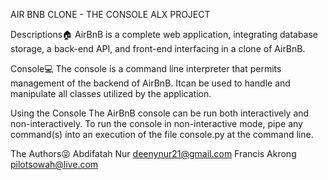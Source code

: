 AIR BNB CLONE - THE CONSOLE
ALX PROJECT

Descriptions🏠
AirBnB is a complete web application, integrating database storage, a back-end API, and front-end interfacing in a clone of AirBnB.

Console💻
The console is a command line interpreter that permits management of the backend of AirBnB. Itcan be used to handle and manipulate all classes utilized by the application.

Using the Console
The AirBnB console can be run both interactively and non-interactively. To run the console in non-interactive mode, pipe any command(s) into an execution of the file console.py at the command line.

The Authors😜
Abdifatah Nur <deenynur21@gmail.com>
Francis Akrong <pilotsowah@live.com>
